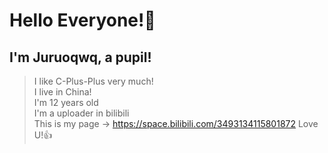 # Hello Everyone!🤞
## I'm Juruoqwq, a pupil!
> I like C-Plus-Plus very much!   
> I live in China!   
> I'm 12 years old   
> I'm a uploader in bilibili   
> This is my page -> https://space.bilibili.com/3493134115801872
> Love U!👍
